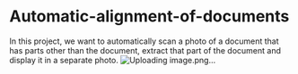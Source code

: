 # Automatic-alignment-of-documents
In this project, we want to automatically scan a photo of a document that has parts other than the document, extract that part of the document and display it in a separate photo.
![Uploading image.png…]()
